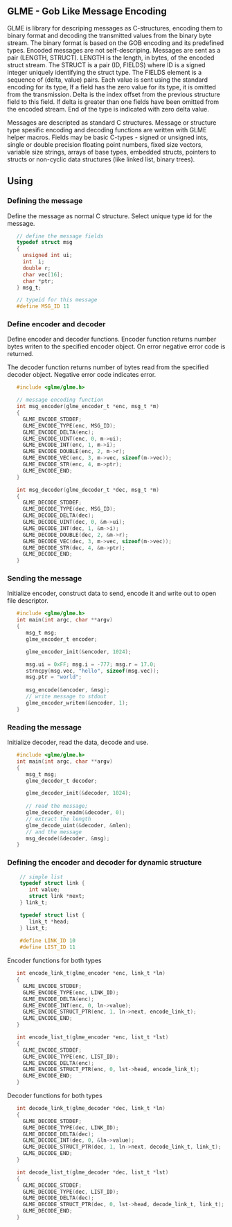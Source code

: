 
## GLME - Gob Like Message Encoding

GLME is library for descriping messages as C-structures, encoding them to binary format
and decoding the transmitted values from the binary byte stream. The binary format is
based on the GOB encoding and its predefined types. Encoded messages are not
self-descriping. Messages are sent as a pair (LENGTH, STRUCT). LENGTH is the length,
in bytes, of the encoded struct stream. The STRUCT is a pair (ID, FIELDS) where ID
is a signed integer uniquely identifying the struct type. The FIELDS element is a
sequence of (delta, value) pairs. Each value is sent using the standard encoding for
its type, If a field has the zero value for its type, it is omitted from the transmission.
Delta is the index offset from the previous structure field to this field. If delta is
greater than one fields have been omitted from the encoded stream. End of the type is
indicated with zero delta value.

Messages are descripted as standard C structures. Message or structure type spesific
encoding and decoding functions are written with GLME helper macros. Fields may be
basic C-types - signed or unsigned ints, single or double precision floating point
numbers, fixed size vectors, variable size strings, arrays of base types, embedded
structs, pointers to structs or non-cyclic data structures (like linked list,
binary trees). 

## Using

### Defining the message

Define the message as normal C structure. Select unique type id for the message.

```c
   // define the message fields
   typedef struct msg
   {
     unsigned int ui;
     int  i;
     double r;
     char vec[16];
     char *ptr;
   } msg_t;

   // typeid for this message
   #define MSG_ID 11
```

### Define encoder and decoder

Define encoder and decoder functions. Encoder function returns number bytes writen to the
specified encoder object. On error negative error code is returned.

The decoder function returns number of bytes read from the specified decoder object. Negative
error code indicates error.

```c
   #include <glme/glme.h>

   // message encoding function
   int msg_encoder(glme_encoder_t *enc, msg_t *m)
   {
     GLME_ENCODE_STDDEF;
     GLME_ENCODE_TYPE(enc, MSG_ID);
     GLME_ENCODE_DELTA(enc);
     GLME_ENCODE_UINT(enc, 0, m->ui);
     GLME_ENCODE_INT(enc, 1, m->i);
     GLME_ENCODE_DOUBLE(enc, 2, m->r);
     GLME_ENCODE_VEC(enc, 3, m->vec, sizeof(m->vec));
     GLME_ENCODE_STR(enc, 4, m->ptr);
     GLME_ENCODE_END;
   }

   int msg_decoder(glme_decoder_t *dec, msg_t *m)
   {
     GLME_DECODE_STDDEF;
     GLME_DECODE_TYPE(dec, MSG_ID);
     GLME_DECODE_DELTA(dec);
     GLME_DECODE_UINT(dec, 0, &m->ui);
     GLME_DECODE_INT(dec, 1, &m->i);
     GLME_DECODE_DOUBLE(dec, 2, &m->r);
     GLME_DECODE_VEC(dec, 3, m->vec, sizeof(m->vec));
     GLME_DECODE_STR(dec, 4, &m->ptr);
     GLME_DECODE_END;
   }

```

### Sending the message

Initialize encoder, construct data to send, encode it and write out to open file descriptor.

```c
   #include <glme/glme.h>
   int main(int argc, char **argv)
   {
      msg_t msg;
      glme_encoder_t encoder;

      glme_encoder_init(&encoder, 1024);

      msg.ui = 0xFF; msg.i = -777; msg.r = 17.0;
      strncpy(msg.vec, "hello", sizeof(msg.vec));
      msg.ptr = "world";
      
      msg_encode(&encoder, &msg);
      // write message to stdout
      glme_encoder_writem(&encoder, 1);
   }
```

### Reading the message

Initialize decoder, read the data, decode and use.

```c
   #include <glme/glme.h>
   int main(int argc, char **argv)
   {
      msg_t msg;
      glme_decoder_t decoder;

      glme_decoder_init(&decoder, 1024);
      
      // read the message; 
      glme_decoder_readm(&decoder, 0);
      // extract the length
      glme_decode_uint(&decoder, &mlen);
      // and the message
      msg_decode(&decoder, &msg);
   }
```

### Defining the encoder and decoder for dynamic structure

```c
    // simple list
    typedef struct link {
       int value;
       struct link *next;
    } link_t;

    typedef struct list {
       link_t *head;
    } list_t;
    
    #define LINK_ID 10
    #define LIST_ID 11
```

Encoder functions for both types

```c
   int encode_link_t(glme_encoder *enc, link_t *ln)
   {
     GLME_ENCODE_STDDEF;
     GLME_ENCODE_TYPE(enc, LINK_ID);
     GLME_ENCODE_DELTA(enc);
     GLME_ENCODE_INT(enc, 0, ln->value);
     GLME_ENCODE_STRUCT_PTR(enc, 1, ln->next, encode_link_t);
     GLME_ENCODE_END;
   }

   int encode_list_t(glme_encoder *enc, list_t *lst)
   {
     GLME_ENCODE_STDDEF;
     GLME_ENCODE_TYPE(enc, LIST_ID);
     GLME_ENCODE_DELTA(enc);
     GLME_ENCODE_STRUCT_PTR(enc, 0, lst->head, encode_link_t);
     GLME_ENCODE_END;
   }
```


Decoder functions for both types

```c
   int decode_link_t(glme_decoder *dec, link_t *ln)
   {
     GLME_DECODE_STDDEF;
     GLME_DECODE_TYPE(dec, LINK_ID);
     GLME_DECODE_DELTA(dec);
     GLME_DECODE_INT(dec, 0, &ln->value);
     GLME_DECODE_STRUCT_PTR(dec, 1, ln->next, decode_link_t, link_t);
     GLME_DECODE_END;
   }

   int decode_list_t(glme_decoder *dec, list_t *lst)
   {
     GLME_DECODE_STDDEF;
     GLME_DECODE_TYPE(dec, LIST_ID);
     GLME_DECODE_DELTA(dec);
     GLME_DECODE_STRUCT_PTR(dec, 0, lst->head, decode_link_t, link_t);
     GLME_DECODE_END;
   }
```

